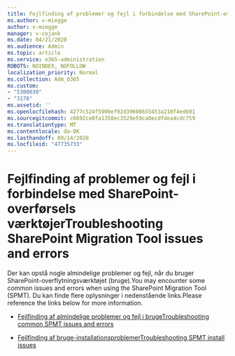```yaml
---
title: Fejlfinding af problemer og fejl i forbindelse med SharePoint-overførsels værktøjer
ms.author: v-miegge
author: v-miegge
manager: v-cojank
ms.date: 04/21/2020
ms.audience: Admin
ms.topic: article
ms.service: o365-administration
ROBOTS: NOINDEX, NOFOLLOW
localization_priority: Normal
ms.collection: Adm_O365
ms.custom:
- "5300030"
- "3178"
ms.assetid: ''
ms.openlocfilehash: 4277c524f5900ef92d39608655453a210f4ed601
ms.sourcegitcommit: c6692ce0fa1358ec3529e59ca0ecdfdea4cdc759
ms.translationtype: MT
ms.contentlocale: da-DK
ms.lasthandoff: 09/14/2020
ms.locfileid: "47735733"
---
```

# <a name="troubleshooting-sharepoint-migration-tool-issues-and-errors"></a><span data-ttu-id="54dcd-102">Fejlfinding af problemer og fejl i forbindelse med SharePoint-overførsels værktøjer</span><span class="sxs-lookup"><span data-stu-id="54dcd-102">Troubleshooting SharePoint Migration Tool issues and errors</span></span>

<span data-ttu-id="54dcd-103">Der kan opstå nogle almindelige problemer og fejl, når du bruger SharePoint-overflytningsværktøjet (bruge).</span><span class="sxs-lookup"><span data-stu-id="54dcd-103">You may encounter some common issues and errors when using the SharePoint Migration Tool (SPMT).</span></span> <span data-ttu-id="54dcd-104">Du kan finde flere oplysninger i nedenstående links.</span><span class="sxs-lookup"><span data-stu-id="54dcd-104">Please reference the links below for more information.</span></span>

- [<span data-ttu-id="54dcd-105">Fejlfinding af almindelige problemer og fejl i bruge</span><span class="sxs-lookup"><span data-stu-id="54dcd-105">Troubleshooting common SPMT issues and errors</span></span>](https://docs.microsoft.com/sharepointmigration/troubleshooting-common-spmt-issues)

- [<span data-ttu-id="54dcd-106">Fejlfinding af bruge-installationsproblemer</span><span class="sxs-lookup"><span data-stu-id="54dcd-106">Troubleshooting SPMT install issues</span></span>](https://docs.microsoft.com/sharepointmigration/spmt-install-issues)

